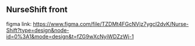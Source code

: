 ## NurseShift front

figma link: https://www.figma.com/file/TZDMt4FGcNVjz7ygcI2dvK/Nurse-Shift?type=design&node-id=0%3A1&mode=design&t=fZG9wXcNyiWDZzWj-1
